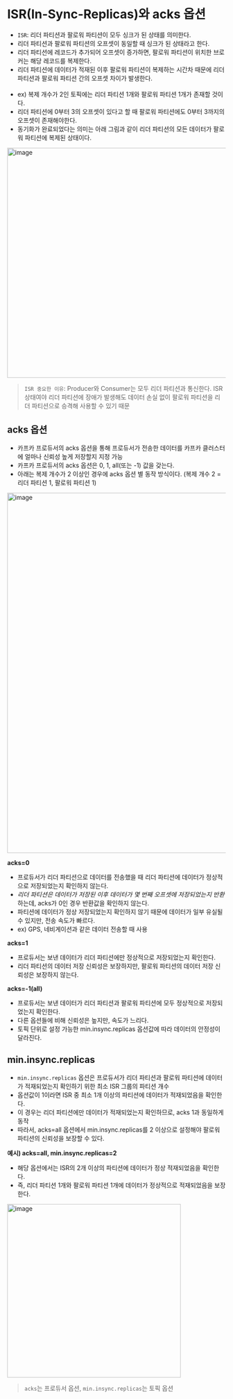 # ISR(In-Sync-Replicas)와 acks 옵션
* `ISR`: 리더 파티션과 팔로워 파티션이 모두 싱크가 된 상태를 의미한다.
* 리더 파티션과 팔로워 파티션의 오프셋이 동일할 때 싱크가 된 상태라고 한다.
* 리더 파티션에 레코드가 추가되어 오프셋이 증가하면, 팔로워 파티션이 위치한 브로커는 해당 레코드를 복제한다.
* 리더 파티션에 데이터가 적재된 이후 팔로워 파티션이 복제하는 시간차 때문에 리더 파티션과 팔로워 파티션 간의 오프셋 차이가 발생한다.
<br></br>
* ex) 복제 개수가 2인 토픽에는 리더 파티션 1개와 팔로워 파티션 1개가 존재할 것이다.
* 리더 파티션에 0부터 3의 오프셋이 있다고 할 때 팔로워 파티션에도 0부터 3까지의 오프셋이 존재해야한다.
* 동기화가 완료되었다는 의미는 아래 그림과 같이 리더 파티션의 모든 데이터가 팔로워 파티션에 복제된 상태이다.

<img width="530" alt="image" src="https://github.com/twoosky/TIL/assets/50009240/2e7c114c-838d-4f2f-a6e1-573b0ec45086">

> `ISR 중요한 이유`: Producer와 Consumer는 모두 리더 파티션과 통신한다. ISR 상태여야 리더 파티션에 장애가 발생해도 데이터 손실 없이 팔로워 파티션을 리더 파티션으로 승격해 사용할 수 있기 때문

## acks 옵션
* 카프카 프로듀서의 acks 옵션을 통해 프로듀서가 전송한 데이터를 카프카 클러스터에 얼마나 신뢰성 높게 저장할지 지정 가능
* 카프카 프로듀서의 acks 옵션은 0, 1, all(또는 -1) 값을 갖는다.
* 아래는 복제 개수가 2 이상인 경우에 acks 옵션 별 동작 방식이다. (복제 개수 2 = 리더 파티션 1, 팔로워 파티션 1)

<img width="830" alt="image" src="https://github.com/twoosky/TIL/assets/50009240/c687e3ad-0b5c-409b-9682-61748bb18f04">

**acks=0**
* 프로듀서가 리더 파티션으로 데이터를 전송했을 때 리더 파티션에 데이터가 정상적으로 저장되었는지 확인하지 않는다.
* *리더 파티션은 데이터가 저장된 이후 데이터가 몇 번째 오프셋에 저장되었는지 반환* 하는데, acks가 0인 경우 반환값을 확인하지 않는다.
* 파티션에 데이터가 정상 저장되었는지 확인하지 않기 때문에 데이터가 일부 유실될 수 있지만, 전송 속도가 빠르다.
* ex) GPS, 네비게이션과 같은 데이터 전송할 때 사용

**acks=1**
* 프로듀서는 보낸 데이터가 리더 파티션에만 정상적으로 저장되었는지 확인한다.
* 리더 파티션의 데이터 저장 신뢰성은 보장하지만, 팔로워 파티션의 데이터 저장 신뢰성은 보장하지 않는다.

**acks=-1(all)**
* 프로듀서는 보낸 데이터가 리더 파티션과 팔로워 파티션에 모두 정상적으로 저장되었는지 확인한다.
* 다른 옵션들에 비해 신뢰성은 높지만, 속도가 느리다.
* 토픽 단위로 설정 가능한 min.insync.replicas 옵션값에 따라 데이터의 안정성이 달라진다.

## min.insync.replicas
* `min.insync.replicas` 옵션은 프로듀서가 리더 파티션과 팔로워 파티션에 데이터가 적재되었는지 확인하기 위한 최소 ISR 그룹의 파티션 개수
* 옵션값이 1이라면 ISR 중 최소 1개 이상의 파티션에 데이터가 적재되었음을 확인한다.
* 이 경우는 리더 파티션에만 데이터가 적재되었는지 확인하므로, acks 1과 동일하게 동작
* 따라서, acks=all 옵션에서 min.insync.replicas를 2 이상으로 설정해야 팔로워 파티션의 신뢰성을 보장할 수 있다.

**예시) acks=all, min.insync.replicas=2**
* 해당 옵션에서는 ISR의 2개 이상의 파티션에 데이터가 정상 적재되었음을 확인한다.
* 즉, 리더 파티션 1개와 팔로워 파티션 1개에 데이터가 정상적으로 적재되었음을 보장한다.

<img width="400" alt="image" src="https://github.com/twoosky/TIL/assets/50009240/3e0fdd25-7de3-4e38-8e66-a75eafff8963">

> `acks`는 프로듀서 옵션, `min.insync.replicas`는 토픽 옵션
